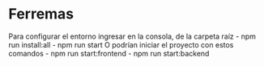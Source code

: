 # Ferremas

Para configurar el entorno ingresar en la consola, de la carpeta raíz
    - npm run install:all
    - npm run start
O podrían iniciar el proyecto con estos comandos
    - npm run start:frontend
    - npm run start:backend
